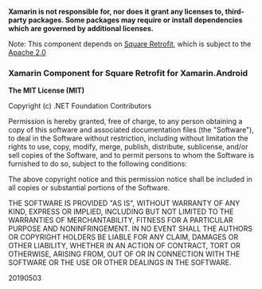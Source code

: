 **Xamarin is not responsible for, nor does it grant any licenses to, third-party packages. Some packages may require or install dependencies which are governed by additional licenses.**

Note: This component depends on [Square Retrofit](https://github.com/square/retrofit), which is subject to the [Apache 2.0](https://github.com/square/retrofit/blob/master/LICENSE.txt)

### Xamarin Component for Square Retrofit for Xamarin.Android

**The MIT License (MIT)**

Copyright (c) .NET Foundation Contributors

Permission is hereby granted, free of charge, to any person obtaining a copy of this software and associated documentation files (the "Software"), to deal in the Software without restriction, including without limitation the rights to use, copy, modify, merge, publish, distribute, sublicense, and/or sell copies of the Software, and to permit persons to whom the Software is furnished to do so, subject to the following conditions:

The above copyright notice and this permission notice shall be included in all copies or substantial portions of the Software.

THE SOFTWARE IS PROVIDED "AS IS", WITHOUT WARRANTY OF ANY KIND, EXPRESS OR IMPLIED, INCLUDING BUT NOT LIMITED TO THE WARRANTIES OF MERCHANTABILITY, FITNESS FOR A PARTICULAR PURPOSE AND NONINFRINGEMENT. IN NO EVENT SHALL THE AUTHORS OR COPYRIGHT HOLDERS BE LIABLE FOR ANY CLAIM, DAMAGES OR OTHER LIABILITY, WHETHER IN AN ACTION OF CONTRACT, TORT OR OTHERWISE, ARISING FROM, OUT OF OR IN CONNECTION WITH THE SOFTWARE OR THE USE OR OTHER DEALINGS IN THE SOFTWARE.

20190503
